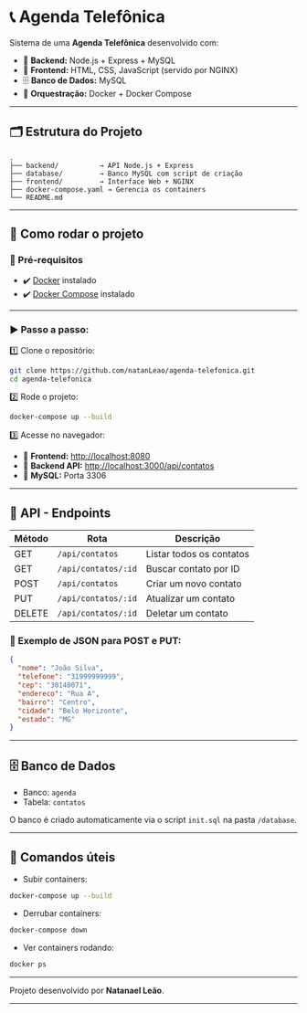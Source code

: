 # 📞 Agenda Telefônica

Sistema de uma **Agenda Telefônica** desenvolvido com:

- 🚀 **Backend:** Node.js + Express + MySQL  
- 🎨 **Frontend:** HTML, CSS, JavaScript (servido por NGINX)  
- 🗄️ **Banco de Dados:** MySQL  
- 🐳 **Orquestração:** Docker + Docker Compose  

---

## 🗂️ Estrutura do Projeto

```
.
├── backend/          → API Node.js + Express
├── database/         → Banco MySQL com script de criação
├── frontend/         → Interface Web + NGINX
├── docker-compose.yaml → Gerencia os containers
└── README.md
```

---

## 🚀 Como rodar o projeto

### 🔧 Pré-requisitos

- ✔️ [Docker](https://www.docker.com/) instalado  
- ✔️ [Docker Compose](https://docs.docker.com/compose/) instalado  

---

### ▶️ Passo a passo:

1️⃣ Clone o repositório:

```bash
git clone https://github.com/natanLeao/agenda-telefonica.git
cd agenda-telefonica
```

2️⃣ Rode o projeto:

```bash
docker-compose up --build
```

3️⃣ Acesse no navegador:

- 🔗 **Frontend:** [http://localhost:8080](http://localhost:8080)  
- 🔗 **Backend API:** [http://localhost:3000/api/contatos](http://localhost:3000/api/contatos)  
- 🔗 **MySQL:** Porta 3306

---

## 🔗 API - Endpoints

| Método | Rota                    | Descrição                    |
|--------|--------------------------|------------------------------|
| GET    | `/api/contatos`          | Listar todos os contatos     |
| GET    | `/api/contatos/:id`      | Buscar contato por ID        |
| POST   | `/api/contatos`          | Criar um novo contato        |
| PUT    | `/api/contatos/:id`      | Atualizar um contato         |
| DELETE | `/api/contatos/:id`      | Deletar um contato           |

### 🔸 Exemplo de JSON para POST e PUT:

```json
{
  "nome": "João Silva",
  "telefone": "31999999999",
  "cep": "30140071",
  "endereco": "Rua A",
  "bairro": "Centro",
  "cidade": "Belo Horizonte",
  "estado": "MG"
}
```

---

## 🗄️ Banco de Dados

- Banco: `agenda`  
- Tabela: `contatos`  

O banco é criado automaticamente via o script `init.sql` na pasta `/database`.

---

## 🐳 Comandos úteis

- Subir containers:

```bash
docker-compose up --build
```

- Derrubar containers:

```bash
docker-compose down
```

- Ver containers rodando:

```bash
docker ps
```

---

Projeto desenvolvido por **Natanael Leão**.

---
